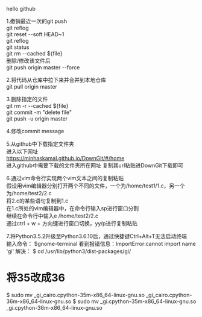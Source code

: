 hello github


1.撤销最近一次的git push  
  git reflog  
  git reset --soft HEAD~1  
  git reflog   
  git status   
  git rm --cached ${file}  
  删除/修改该文件后  
  git push origin master --force  


2.将代码从仓库中拉下来并合并到本地仓库  
  git pull origin master  


3.删除指定的文件  
  git rm -r --cached ${file}  
  git commit -m "delete file"  
  git push -u origin master  


4.修改commit message  


5.从github中下载指定文件夹  
  进入以下网址  
  https://minhaskamal.github.io/DownGit/#/home  
  进入github中需要下载的文件夹所在网址
  复制其url粘贴进DownGit下载即可

6.通过vim命令行实现两个vim文本之间的复制粘贴  
  假设用vim编辑器分别打开两个不同的文件，一个为/home/test1/1.c，另一个为/home/test2/2.c  
  将2.c的某些语句复制到1.c  
  在1.c所处的vim编辑器中，在命令行输入sp进行窗口分割  
  继续在命令行中输入e /home/test2/2.c  
  通过ctrl + w + 方向键进行窗口切换，yy/p进行复制粘贴  


7.将Python3.5.2升级至Python3.6.10后，通过快捷键Ctrl+Alt+T无法启动终端  
  输入命令：
  $gnome-terminal
  看到报错信息：ImportError:cannot import name 'gi'
  解决：
  $ cd /usr/lib/python3/dist-packages/gi/
  # 将35改成36
  $ sudo mv _gi_cairo.cpython-35m-x86_64-linux-gnu.so  _gi_cairo.cpython-36m-x86_64-linux-gnu.so
  $ sudo mv _gi.cpython-35m-x86_64-linux-gnu.so _gi.cpython-36m-x86_64-linux-gnu.so
